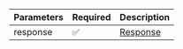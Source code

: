 | Parameters | Required           | Description             |
|------------|--------------------|-------------------------|
| response   | :white_check_mark: | [Response](Response.md) |